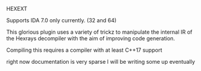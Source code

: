 HEXEXT

Supports IDA 7.0 only currently. (32 and 64)

This glorious plugin uses a variety of trickz to manipulate the internal IR of the Hexrays decompiler with the aim
of improving code generation.

Compiling this requires a compiler with at least C++17 support

right now documentation is very sparse I will be writing some up eventually

